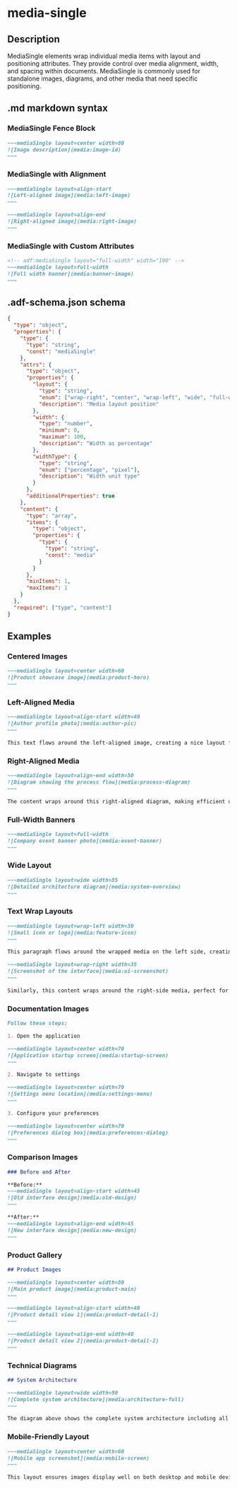 # media-single

## Description

MediaSingle elements wrap individual media items with layout and positioning attributes. They provide control over media alignment, width, and spacing within documents. MediaSingle is commonly used for standalone images, diagrams, and other media that need specific positioning.

## .md markdown syntax

### MediaSingle Fence Block
```markdown
~~~mediaSingle layout=center width=80
![Image description](media:image-id)
~~~
```

### MediaSingle with Alignment
```markdown
~~~mediaSingle layout=align-start
![Left-aligned image](media:left-image)
~~~

~~~mediaSingle layout=align-end
![Right-aligned image](media:right-image)
~~~
```

### MediaSingle with Custom Attributes
```markdown
<!-- adf:mediaSingle layout="full-width" width="100" -->
~~~mediaSingle layout=full-width
![Full width banner](media:banner-image)
~~~
```

## .adf-schema.json schema

```json
{
  "type": "object",
  "properties": {
    "type": {
      "type": "string",
      "const": "mediaSingle"
    },
    "attrs": {
      "type": "object",
      "properties": {
        "layout": {
          "type": "string",
          "enum": ["wrap-right", "center", "wrap-left", "wide", "full-width", "align-start", "align-end"],
          "description": "Media layout position"
        },
        "width": {
          "type": "number",
          "minimum": 0,
          "maximum": 100,
          "description": "Width as percentage"
        },
        "widthType": {
          "type": "string",
          "enum": ["percentage", "pixel"],
          "description": "Width unit type"
        }
      },
      "additionalProperties": true
    },
    "content": {
      "type": "array",
      "items": {
        "type": "object",
        "properties": {
          "type": {
            "type": "string",
            "const": "media"
          }
        }
      },
      "minItems": 1,
      "maxItems": 1
    }
  },
  "required": ["type", "content"]
}
```

## Examples

### Centered Images
```markdown
~~~mediaSingle layout=center width=60
![Product showcase image](media:product-hero)
~~~
```

### Left-Aligned Media
```markdown
~~~mediaSingle layout=align-start width=40
![Author profile photo](media:author-pic)
~~~

This text flows around the left-aligned image, creating a nice layout for profile information or author bios.
```

### Right-Aligned Media
```markdown
~~~mediaSingle layout=align-end width=50
![Diagram showing the process flow](media:process-diagram)
~~~

The content wraps around this right-aligned diagram, making efficient use of page space.
```

### Full-Width Banners
```markdown
~~~mediaSingle layout=full-width
![Company event banner photo](media:event-banner)
~~~
```

### Wide Layout
```markdown
~~~mediaSingle layout=wide width=85
![Detailed architecture diagram](media:system-overview)
~~~
```

### Text Wrap Layouts
```markdown
~~~mediaSingle layout=wrap-left width=30
![Small icon or logo](media:feature-icon)
~~~

This paragraph flows around the wrapped media on the left side, creating an engaging layout for feature descriptions or callout boxes.

~~~mediaSingle layout=wrap-right width=35
![Screenshot of the interface](media:ui-screenshot)
~~~

Similarly, this content wraps around the right-side media, perfect for showing interface elements alongside explanatory text.
```

### Documentation Images
```markdown
Follow these steps:

1. Open the application

~~~mediaSingle layout=center width=70
![Application startup screen](media:startup-screen)
~~~

2. Navigate to settings

~~~mediaSingle layout=center width=70  
![Settings menu location](media:settings-menu)
~~~

3. Configure your preferences

~~~mediaSingle layout=center width=70
![Preferences dialog box](media:preferences-dialog)
~~~
```

### Comparison Images
```markdown
### Before and After

**Before:**
~~~mediaSingle layout=align-start width=45
![Old interface design](media:old-design)
~~~

**After:**
~~~mediaSingle layout=align-end width=45
![New interface design](media:new-design)
~~~
```

### Product Gallery
```markdown
## Product Images

~~~mediaSingle layout=center width=80
![Main product image](media:product-main)
~~~

~~~mediaSingle layout=align-start width=40
![Product detail view 1](media:product-detail-1)
~~~

~~~mediaSingle layout=align-end width=40
![Product detail view 2](media:product-detail-2)
~~~
```

### Technical Diagrams
```markdown
## System Architecture

~~~mediaSingle layout=wide width=90
![Complete system architecture](media:architecture-full)
~~~

The diagram above shows the complete system architecture including all major components and their interactions.
```

### Mobile-Friendly Layout
```markdown
~~~mediaSingle layout=center width=60
![Mobile app screenshot](media:mobile-screen)
~~~

This layout ensures images display well on both desktop and mobile devices.
```